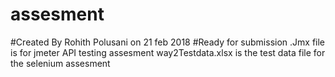 # assesment
#Created By Rohith Polusani on 21 feb 2018
#Ready for submission
.Jmx file is for jmeter API testing assesment
way2Testdata.xlsx is the test data file for the selenium assesment
